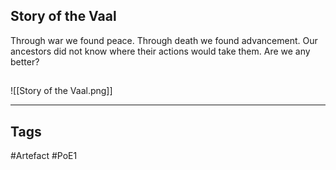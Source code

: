## Story of the Vaal
Through war we found peace.
Through death we found advancement.
Our ancestors did not know where their actions would take them.
Are we any better?
##
![[Story of the Vaal.png]]

---
## Tags
#Artefact
#PoE1